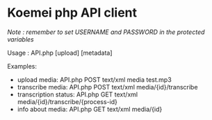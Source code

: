 Koemei php API client
=====================

*Note : remember to set USERNAME and PASSWORD in the protected variables*

Usage : API.php <method> <accept> <path> [upload] [metadata]

Examples:
*	upload media:		API.php POST text/xml media test.mp3
*	transcribe media:	API.php POST text/xml media/{id}/transcribe
*	transcription status:	API.php GET text/xml media/{id}/transcribe/{process-id}
*	info about media:	API.php GET text/xml media/{id}
